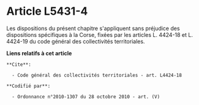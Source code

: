 # Article L5431-4

Les dispositions du présent chapitre s'appliquent sans préjudice des dispositions spécifiques à la Corse, fixées par les
articles L. 4424-18 et L. 4424-19 du code général des collectivités territoriales.

**Liens relatifs à cet article**

	**Cite**:

	  - Code général des collectivités territoriales - art. L4424-18

	**Codifié par**:

	  - Ordonnance n°2010-1307 du 28 octobre 2010 - art. (V)
